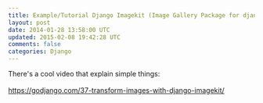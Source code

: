 ```yaml
---
title: Example/Tutorial Django Imagekit (Image Gallery Package for django)
layout: post
date: 2014-01-28 13:58:00 UTC
updated: 2015-02-08 19:42:28 UTC
comments: false
categories: Django
---
```

There's a cool video that explain simple things:<br /><br /><a href="https://godjango.com/37-transform-images-with-django-imagekit/">https://godjango.com/37-transform-images-with-django-imagekit/</a>